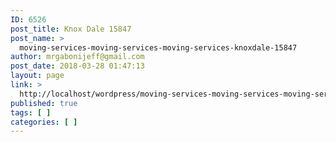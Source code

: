 ```yaml
---
ID: 6526
post_title: Knox Dale 15847
post_name: >
  moving-services-moving-services-moving-services-knoxdale-15847
author: mrgabonijeff@gmail.com
post_date: 2018-03-28 01:47:13
layout: page
link: >
  http://localhost/wordpress/moving-services-moving-services-moving-services-knoxdale-15847/
published: true
tags: [ ]
categories: [ ]
---
```

